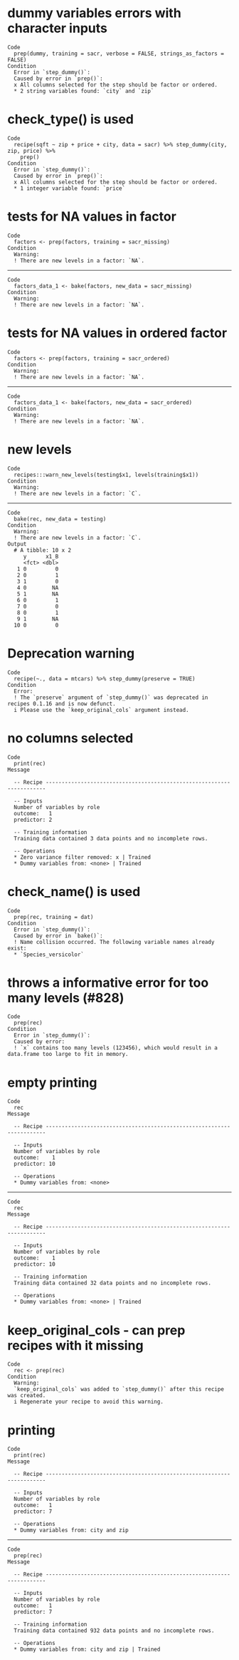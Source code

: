 # dummy variables errors with character inputs

    Code
      prep(dummy, training = sacr, verbose = FALSE, strings_as_factors = FALSE)
    Condition
      Error in `step_dummy()`:
      Caused by error in `prep()`:
      x All columns selected for the step should be factor or ordered.
      * 2 string variables found: `city` and `zip`

# check_type() is used

    Code
      recipe(sqft ~ zip + price + city, data = sacr) %>% step_dummy(city, zip, price) %>%
        prep()
    Condition
      Error in `step_dummy()`:
      Caused by error in `prep()`:
      x All columns selected for the step should be factor or ordered.
      * 1 integer variable found: `price`

# tests for NA values in factor

    Code
      factors <- prep(factors, training = sacr_missing)
    Condition
      Warning:
      ! There are new levels in a factor: `NA`.

---

    Code
      factors_data_1 <- bake(factors, new_data = sacr_missing)
    Condition
      Warning:
      ! There are new levels in a factor: `NA`.

# tests for NA values in ordered factor

    Code
      factors <- prep(factors, training = sacr_ordered)
    Condition
      Warning:
      ! There are new levels in a factor: `NA`.

---

    Code
      factors_data_1 <- bake(factors, new_data = sacr_ordered)
    Condition
      Warning:
      ! There are new levels in a factor: `NA`.

# new levels

    Code
      recipes:::warn_new_levels(testing$x1, levels(training$x1))
    Condition
      Warning:
      ! There are new levels in a factor: `C`.

---

    Code
      bake(rec, new_data = testing)
    Condition
      Warning:
      ! There are new levels in a factor: `C`.
    Output
      # A tibble: 10 x 2
         y      x1_B
         <fct> <dbl>
       1 0         0
       2 0         1
       3 1         0
       4 0        NA
       5 1        NA
       6 0         1
       7 0         0
       8 0         1
       9 1        NA
      10 0         0

# Deprecation warning

    Code
      recipe(~., data = mtcars) %>% step_dummy(preserve = TRUE)
    Condition
      Error:
      ! The `preserve` argument of `step_dummy()` was deprecated in recipes 0.1.16 and is now defunct.
      i Please use the `keep_original_cols` argument instead.

# no columns selected

    Code
      print(rec)
    Message
      
      -- Recipe ----------------------------------------------------------------------
      
      -- Inputs 
      Number of variables by role
      outcome:   1
      predictor: 2
      
      -- Training information 
      Training data contained 3 data points and no incomplete rows.
      
      -- Operations 
      * Zero variance filter removed: x | Trained
      * Dummy variables from: <none> | Trained

# check_name() is used

    Code
      prep(rec, training = dat)
    Condition
      Error in `step_dummy()`:
      Caused by error in `bake()`:
      ! Name collision occurred. The following variable names already exist:
      * `Species_versicolor`

# throws a informative error for too many levels (#828)

    Code
      prep(rec)
    Condition
      Error in `step_dummy()`:
      Caused by error:
      ! `x` contains too many levels (123456), which would result in a data.frame too large to fit in memory.

# empty printing

    Code
      rec
    Message
      
      -- Recipe ----------------------------------------------------------------------
      
      -- Inputs 
      Number of variables by role
      outcome:    1
      predictor: 10
      
      -- Operations 
      * Dummy variables from: <none>

---

    Code
      rec
    Message
      
      -- Recipe ----------------------------------------------------------------------
      
      -- Inputs 
      Number of variables by role
      outcome:    1
      predictor: 10
      
      -- Training information 
      Training data contained 32 data points and no incomplete rows.
      
      -- Operations 
      * Dummy variables from: <none> | Trained

# keep_original_cols - can prep recipes with it missing

    Code
      rec <- prep(rec)
    Condition
      Warning:
      `keep_original_cols` was added to `step_dummy()` after this recipe was created.
      i Regenerate your recipe to avoid this warning.

# printing

    Code
      print(rec)
    Message
      
      -- Recipe ----------------------------------------------------------------------
      
      -- Inputs 
      Number of variables by role
      outcome:   1
      predictor: 7
      
      -- Operations 
      * Dummy variables from: city and zip

---

    Code
      prep(rec)
    Message
      
      -- Recipe ----------------------------------------------------------------------
      
      -- Inputs 
      Number of variables by role
      outcome:   1
      predictor: 7
      
      -- Training information 
      Training data contained 932 data points and no incomplete rows.
      
      -- Operations 
      * Dummy variables from: city and zip | Trained

